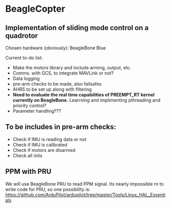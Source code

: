 BeagleCopter
=============

Implementation of sliding mode control on a quadrotor
-----------------------------------------------------

Chosen hardware (obviously):    BeagleBone Blue

Current to-do list: 
* Make the motors library and include arming, output, etc.
* Comms. with GCS, to integrate MAVLink or not?
* Data logging
* pre-arm checks to be made, also failsafes
* AHRS to be set up along with filtering
* **Need to evaluate the real time capabilities of PREEMPT_RT kernel currently on BeagleBone.** Learrning and          implimenting pthreading and priority control?
* Parameter handling???

To be includes in pre-arm checks:
-----------------------------------
* Check if IMU is reading data or not  
* Check if IMU is calibrated
* Check if motors are disarmed
* Check all inits

PPM with PRU
------------

We will use BeagleBone PRU to read PPM signal. Its nearly impossible rn to write code for PRU, so one possiblilty is: https://github.com/ArduPilot/ardupilot/tree/master/Tools/Linux_HAL_Essentials
